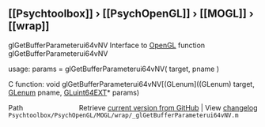 ## [[Psychtoolbox]] &#8250; [[PsychOpenGL]] &#8250; [[MOGL]] &#8250; [[wrap]]

glGetBufferParameterui64vNV  Interface to [OpenGL](OpenGL) function glGetBufferParameterui64vNV  
  
usage:  params = glGetBufferParameterui64vNV( target, pname )  
  
C function:  void glGetBufferParameterui64vNV[(GLenum]((GLenum) target, [GLenum](GLenum) pname, [GLuint64EXT](GLuint64EXT)\* params)  




<div class="code_header" style="text-align:right;">
  <span style="float:left;">Path&nbsp;&nbsp;</span> <span class="counter">Retrieve <a href=
  "https://raw.github.com/Psychtoolbox-3/Psychtoolbox-3/beta/Psychtoolbox/PsychOpenGL/MOGL/wrap/_glGetBufferParameterui64vNV.m">current version from GitHub</a> | View <a href=
  "https://github.com/Psychtoolbox-3/Psychtoolbox-3/commits/beta/Psychtoolbox/PsychOpenGL/MOGL/wrap/_glGetBufferParameterui64vNV.m">changelog</a></span>
</div>
<div class="code">
  <code>Psychtoolbox/PsychOpenGL/MOGL/wrap/_glGetBufferParameterui64vNV.m</code>
</div>

